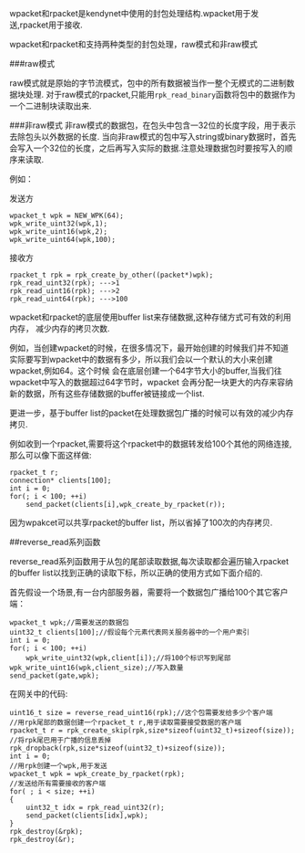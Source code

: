 wpacket和rpacket是kendynet中使用的封包处理结构.wpacket用于发送,rpacket用于接收.

wpacket和rpacket和支持两种类型的封包处理，raw模式和非raw模式

###raw模式

raw模式就是原始的字节流模式，包中的所有数据被当作一整个无模式的二进制数据块处理.
对于raw模式的rpacket,只能用`rpk_read_binary`函数将包中的数据作为一个二进制块读取出来.

###非raw模式
非raw模式的数据包，在包头中包含一32位的长度字段，用于表示去除包头以外数据的长度.
当向非raw模式的包中写入string或binary数据时，首先会写入一个32位的长度，之后再写入实际的数据.注意处理数据包时要按写入的顺序来读取.

例如：

发送方

	wpacket_t wpk = NEW_WPK(64);
	wpk_write_uint32(wpk,1);
	wpk_write_uint16(wpk,2);
	wpk_write_uint64(wpk,100);


接收方
	
	rpacket_t rpk = rpk_create_by_other((packet*)wpk);
	rpk_read_uint32(rpk); --->1		
	rpk_read_uint16(rpk); --->2
	rpk_read_uint64(rpk); --->100


wpacket和rpacket的底层使用buffer list来存储数据,这种存储方式可有效的利用内存，
减少内存的拷贝次数.


例如，当创建wpacket的时候，在很多情况下，最开始创建的时候我们并不知道实际要写到wpacket中的数据有多少，所以我们会以一个默认的大小来创建wpacket,例如64。这个时候
会在底层创建一个64字节大小的buffer,当我们往wpacket中写入的数据超过64字节时，wpacket
会再分配一块更大的内存来容纳新的数据，所有这些存储数据的buffer被链接成一个list.

更进一步，基于buffer list的packet在处理数据包广播的时候可以有效的减少内存拷贝.

例如收到一个rpacket,需要将这个rpacket中的数据转发给100个其他的网络连接,那么可以像下面这样做:

	rpacket_t r;
	connection* clients[100];
	int i = 0;
	for(; i < 100; ++i)
		send_packet(clients[i],wpk_create_by_rpacket(r));


因为wpakcet可以共享rpacket的buffer list，所以省掉了100次的内存拷贝.

##reverse_read系列函数

reverse_read系列函数用于从包的尾部读取数据,每次读取都会遍历输入rpacket的buffer list以找到正确的读取下标，所以正确的使用方式如下面介绍的.

首先假设一个场景,有一台内部服务器，需要将一个数据包广播给100个其它客户端：

	wpacket_t wpk;//需要发送的数据包
	uint32_t clients[100];//假设每个元素代表网关服务器中的一个用户索引
	int i = 0;
	for(; i < 100; ++i)
		wpk_write_uint32(wpk,client[i]);//将100个标识写到尾部
	wpk_write_uint16(wpk,client_size);//写入数量
	send_packet(gate,wpk);


在网关中的代码:

	uint16_t size = reverse_read_uint16(rpk);//这个包需要发给多少个客户端
	//用rpk尾部的数据创建一个rpacket_t r,用于读取需要接受数据的客户端
	rpacket_t r = rpk_create_skip(rpk,size*sizeof(uint32_t)+sizeof(size));
	//将rpk尾巴用于广播的信息丢掉
	rpk_dropback(rpk,size*sizeof(uint32_t)+sizeof(size));	
	int i = 0;
	//用rpk创建一个wpk,用于发送
	wpacket_t wpk = wpk_create_by_rpacket(rpk);
	//发送给所有需要接收的客户端
	for( ; i < size; ++i)	
	{
		uint32_t idx = rpk_read_uint32(r);
		send_packet(clients[idx],wpk);
	}
	rpk_destroy(&rpk);
	rpk_destroy(&r);

